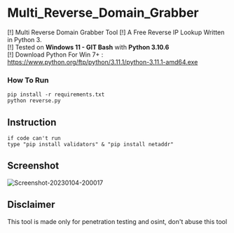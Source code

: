 # Multi_Reverse_Domain_Grabber
[!] Multi Reverse Domain Grabber Tool
[!] A Free Reverse IP Lookup Written in Python 3.
<br>[!] Tested on **Windows 11 - GIT Bash** with **Python 3.10.6**
<br>[!] Download Python For Win 7+ : https://www.python.org/ftp/python/3.11.1/python-3.11.1-amd64.exe
### How To Run
```
pip install -r requirements.txt
python reverse.py
```
## Instruction
```
if code can't run
type "pip install validators" & "pip install netaddr"
```
## Screenshot
<img src="https://i.ibb.co/c8bLMD3/Screenshot-20230104-200017.png" alt="Screenshot-20230104-200017" border="0">

## Disclaimer
This tool is made only for penetration testing and osint, don't abuse this tool
